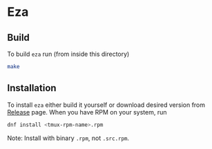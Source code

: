 # Eza

## Build

To build `eza` run (from inside this directory)

```bash
make
```

## Installation

To install `eza` either build it yourself
or download desired version from [Release](https://github.com/petkovicdanilo/custom-rpms/releases)
page. When you have RPM on your system, run

```bash
dnf install <tmux-rpm-name>.rpm
```

Note: Install with binary `.rpm`, not `.src.rpm`.
